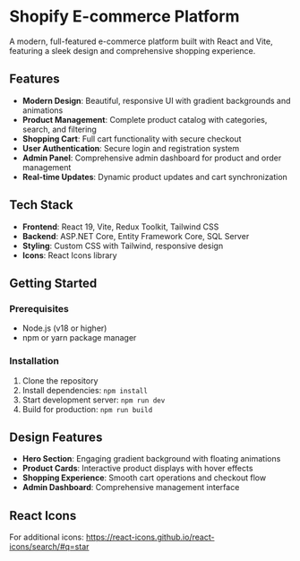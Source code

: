 # Shopify E-commerce Platform

A modern, full-featured e-commerce platform built with React and Vite, featuring a sleek design and comprehensive shopping experience.

## Features

- **Modern Design**: Beautiful, responsive UI with gradient backgrounds and animations
- **Product Management**: Complete product catalog with categories, search, and filtering
- **Shopping Cart**: Full cart functionality with secure checkout
- **User Authentication**: Secure login and registration system
- **Admin Panel**: Comprehensive admin dashboard for product and order management
- **Real-time Updates**: Dynamic product updates and cart synchronization

## Tech Stack

- **Frontend**: React 19, Vite, Redux Toolkit, Tailwind CSS
- **Backend**: ASP.NET Core, Entity Framework Core, SQL Server
- **Styling**: Custom CSS with Tailwind, responsive design
- **Icons**: React Icons library

## Getting Started

### Prerequisites
- Node.js (v18 or higher)
- npm or yarn package manager

### Installation
1. Clone the repository
2. Install dependencies: `npm install`
3. Start development server: `npm run dev`
4. Build for production: `npm run build`

## Design Features

- **Hero Section**: Engaging gradient background with floating animations
- **Product Cards**: Interactive product displays with hover effects
- **Shopping Experience**: Smooth cart operations and checkout flow
- **Admin Dashboard**: Comprehensive management interface

## React Icons
For additional icons: https://react-icons.github.io/react-icons/search/#q=star
